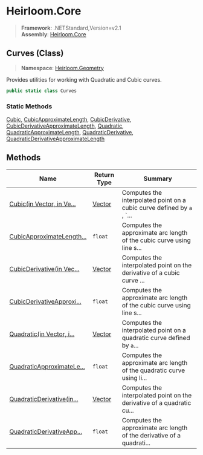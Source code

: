 # Heirloom.Core

> **Framework**: .NETStandard,Version=v2.1  
> **Assembly**: [Heirloom.Core][0]

## Curves (Class)

> **Namespace**: [Heirloom.Geometry][0]

Provides utilities for working with Quadratic and Cubic curves.

```cs
public static class Curves
```

### Static Methods

[Cubic][1], [CubicApproximateLength][2], [CubicDerivative][3], [CubicDerivativeApproximateLength][4], [Quadratic][5], [QuadraticApproximateLength][6], [QuadraticDerivative][7], [QuadraticDerivativeApproximateLength][8]

## Methods

| Name                           | Return Type | Summary                                                                |
|--------------------------------|-------------|------------------------------------------------------------------------|
| [Cubic(in Vector, in Ve...][1] | [Vector][9] | Computes the interpolated point on a cubic curve defined by `a` , `... |
| [CubicApproximateLength...][2] | `float`     | Computes the approximate arc length of the cubic curve using line s... |
| [CubicDerivative(in Vec...][3] | [Vector][9] | Computes the interpolated point on the derivative of a cubic curve ... |
| [CubicDerivativeApproxi...][4] | `float`     | Computes the approximate arc length of the cubic curve using line s... |
| [Quadratic(in Vector, i...][5] | [Vector][9] | Computes the interpolated point on a quadratic curve defined by `a`... |
| [QuadraticApproximateLe...][6] | `float`     | Computes the approximate arc length of the quadratic curve using li... |
| [QuadraticDerivative(in...][7] | [Vector][9] | Computes the interpolated point on the derivative of a quadratic cu... |
| [QuadraticDerivativeApp...][8] | `float`     | Computes the approximate arc length of the derivative of a quadrati... |

[0]: ../../Heirloom.Core.md
[1]: Curves/Cubic.md
[2]: Curves/CubicApproximateLength.md
[3]: Curves/CubicDerivative.md
[4]: Curves/CubicDerivativeApproximateLength.md
[5]: Curves/Quadratic.md
[6]: Curves/QuadraticApproximateLength.md
[7]: Curves/QuadraticDerivative.md
[8]: Curves/QuadraticDerivativeApproximateLength.md
[9]: ../Heirloom/Vector.md
